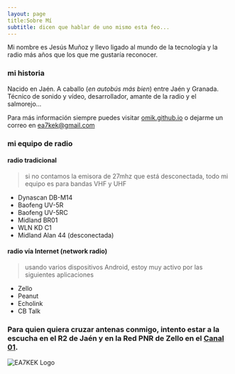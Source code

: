 ```yaml
---
layout: page
title:Sobre Mí
subtitle: dicen que hablar de uno mismo esta feo...
---
```


Mi nombre es Jesús Muñoz y llevo ligado al mundo de la tecnología y la radio más años que los que me gustaría reconocer.

### mi historia

Nacido en Jaén. A caballo (*en autobús más bien*) entre Jaén y Granada. Técnico de sonido y vídeo, desarrollador, amante de la radio y el salmorejo... 

Para más información siempre puedes visitar [omik.github.io](https://omik.github.io) o dejarme un correo en [ea7kek@gmail.com](mailto:ea7kek@gmail.com)

### mi equipo de radio


#### radio tradicional


> si no contamos la emisora de 27mhz que está desconectada, todo mi equipo es para bandas VHF y UHF 

- Dynascan DB-M14
- Baofeng UV-5R
- Baofeng UV-5RC
- Midland BR01
- WLN KD C1
- Midland Alan 44 (desconectada)


#### radio vía Internet (network radio)


> usando varios dispositivos Android, estoy muy activo por las siguientes aplicaciones

- Zello
- Peanut
- Echolink
- CB Talk

### Para quien quiera cruzar antenas conmigo, intento estar a la escucha en el R2 de Jaén y en la Red PNR de Zello en el  [Canal 01](https://zello.com/channels/k/gmxT0).



![EA7KEK Logo](https://i.imgur.com/eWaPr9C.png)